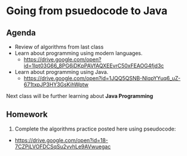 # Going from psuedocode to Java

## Agenda

* Review of algorithms from last class
* Learn about programming using modern languages.
  * https://drive.google.com/open?id=1Ipt03G66_8PG6jDKpPAVfAQXEEvrC50xFEAOG4fjd3c
* Learn about programming using Java.
  * https://drive.google.com/open?id=1JQQ5QSNB-NIqpYYuq6_uZ-671txpJP3HY3GsKihWptw

Next class will be further learning about **Java Programming**

## Homework

1. Complete the algorithms practice posted here using pseudocode:
  * https://drive.google.com/open?id=18-7CZPjLVOFDCSqSu2vvhLe9AVwuegac
